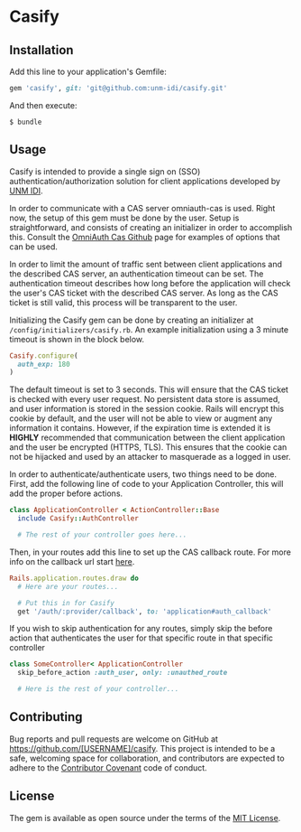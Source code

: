 # Casify


## Installation

Add this line to your application's Gemfile:

```ruby
gem 'casify', git: 'git@github.com:unm-idi/casify.git'
```

And then execute:

    $ bundle


## Usage

Casify is intended to provide a single sign on (SSO) authentication/authorization solution for client applications developed by [UNM IDI](http://idi.unm.edu).

In order to communicate with a CAS server omniauth-cas is used. Right now, the setup of this gem must be done by the user. Setup is straightforward, and consists of creating an initializer in order to accomplish this. Consult the [OmniAuth Cas Github](https://github.com/dlindahl/omniauth-cas) page for examples of options that can be used.

In order to limit the amount of traffic sent between client applications and the described CAS server, an authentication timeout can be set. The authentication timeout describes how long before the application will check the user's CAS ticket with the described CAS server. As long as the CAS ticket is still valid, this process will be transparent to the user.

Initializing the Casify gem can be done by creating an initializer at `/config/initializers/casify.rb`. An example initialization using a 3 minute timeout is shown in the block below.

```ruby
Casify.configure(
  auth_exp: 180
)
```

The default timeout is set to 3 seconds. This will ensure that the CAS ticket is checked with every user request. No persistent data store is assumed, and user information is stored in the session cookie. Rails will encrypt this cookie by default, and the user will not be able to view or augment any information it contains. However, if the expiration time is extended it is **HIGHLY** recommended that communication between the client application and the user be encrypted (HTTPS, TLS). This ensures that the cookie can not be hijacked and used by an attacker to masquerade as a logged in user.

In order to authenticate/authenticate users, two things need to be done. First, add the following line of code to your Application Controller, this will add the proper before actions.

```ruby
class ApplicationController < ActionController::Base
  include Casify::AuthController

  # The rest of your controller goes here...
```

Then, in your routes add this line to set up the CAS callback route. For more info on the callback url start [here](https://github.com/dlindahl/omniauth-cas).

```ruby
Rails.application.routes.draw do
  # Here are your routes...

  # Put this in for Casify
  get '/auth/:provider/callback', to: 'application#auth_callback'
```

If you wish to skip authentication for any routes, simply skip the before action that authenticates the user for that specific route in that specific controller

```ruby
class SomeController< ApplicationController
  skip_before_action :auth_user, only: :unauthed_route

  # Here is the rest of your controller...
```



## Contributing

Bug reports and pull requests are welcome on GitHub at https://github.com/[USERNAME]/casify. This project is intended to be a safe, welcoming space for collaboration, and contributors are expected to adhere to the [Contributor Covenant](http://contributor-covenant.org) code of conduct.


## License

The gem is available as open source under the terms of the [MIT License](http://opensource.org/licenses/MIT).
